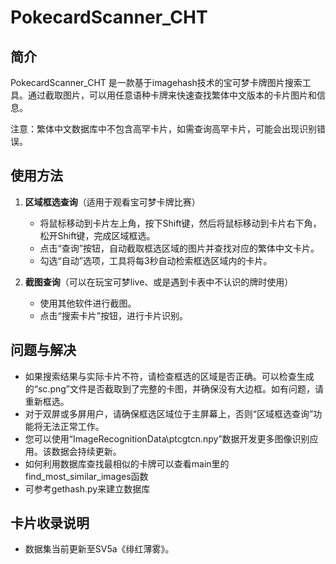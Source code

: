 # PokecardScanner_CHT

## 简介

PokecardScanner_CHT 是一款基于imagehash技术的宝可梦卡牌图片搜索工具。通过截取图片，可以用任意语种卡牌来快速查找繁体中文版本的卡片图片和信息。

注意：繁体中文数据库中不包含高罕卡片，如需查询高罕卡片，可能会出现识别错误。

## 使用方法

1. **区域框选查询**（适用于观看宝可梦卡牌比赛）

   - 将鼠标移动到卡片左上角，按下Shift键，然后将鼠标移动到卡片右下角，松开Shift键，完成区域框选。
   - 点击“查询”按钮，自动截取框选区域的图片并查找对应的繁体中文卡片。
   - 勾选“自动”选项，工具将每3秒自动检索框选区域内的卡片。

2. **截图查询**（可以在玩宝可梦live、或是遇到卡表中不认识的牌时使用）

   - 使用其他软件进行截图。
   - 点击“搜索卡片”按钮，进行卡片识别。

## 问题与解决

- 如果搜索结果与实际卡片不符，请检查框选的区域是否正确。可以检查生成的“sc.png”文件是否截取到了完整的卡图，并确保没有大边框。如有问题，请重新框选。
- 对于双屏或多屏用户，请确保框选区域位于主屏幕上，否则“区域框选查询”功能将无法正常工作。
- 您可以使用“ImageRecognitionData\ptcgtcn.npy”数据开发更多图像识别应用。该数据会持续更新。
- 如何利用数据库查找最相似的卡牌可以查看main里的find_most_similar_images函数
- 可参考gethash.py来建立数据库

## 卡片收录说明

- 数据集当前更新至SV5a《绯红薄雾》。